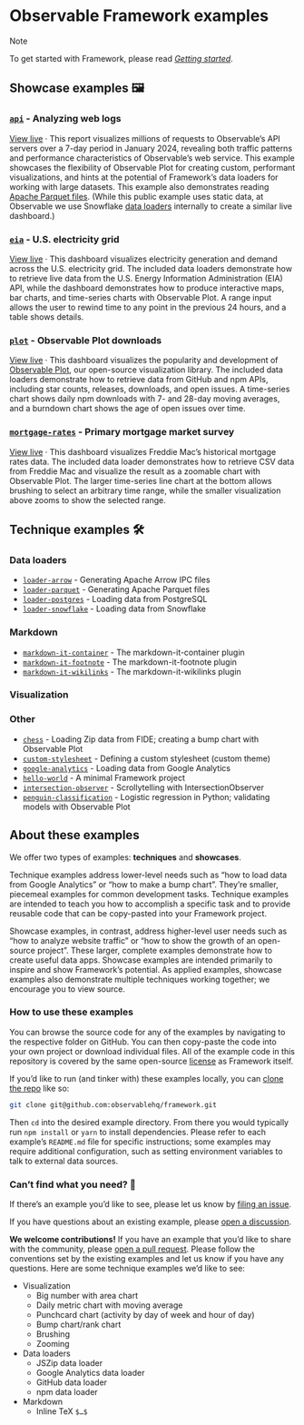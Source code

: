 # Observable Framework examples

> [!NOTE]
> To get started with Framework, please read [_Getting started_](https://observablehq.com/framework/getting-started).

## Showcase examples 🖼️

### [`api`](./api) - Analyzing web logs

[View live](https://observablehq.observablehq.cloud/framework-example-api/) · This report visualizes millions of requests to Observable’s API servers over a 7-day period in January 2024, revealing both traffic patterns and performance characteristics of Observable’s web service. This example showcases the flexibility of Observable Plot for creating custom, performant visualizations, and hints at the potential of Framework’s data loaders for working with large datasets. This example also demonstrates reading [Apache Parquet files](https://observablehq.com/framework/lib/arrow). (While this public example uses static data, at Observable we use Snowflake [data loaders](https://observablehq.com/framework/loaders) internally to create a similar live dashboard.)

### [`eia`](./eia) - U.S. electricity grid

[View live](https://observablehq.observablehq.cloud/framework-example-eia/) · This dashboard visualizes electricity generation and demand across the U.S. electricity grid. The included data loaders demonstrate how to retrieve live data from the U.S. Energy Information Administration (EIA) API, while the dashboard demonstrates how to produce interactive maps, bar charts, and time-series charts with Observable Plot. A range input allows the user to rewind time to any point in the previous 24 hours, and a table shows details.

### [`plot`](./plot) - Observable Plot downloads

[View live](https://observablehq.observablehq.cloud/framework-example-plot/) · This dashboard visualizes the popularity and development of [Observable Plot](https://github.com/observablehq/plot), our open-source visualization library. The included data loaders demonstrate how to retrieve data from GitHub and npm APIs, including star counts, releases, downloads, and open issues. A time-series chart shows daily npm downloads with 7- and 28-day moving averages, and a burndown chart shows the age of open issues over time.

### [`mortgage-rates`](./mortgage-rates) - Primary mortgage market survey

[View live](https://observablehq.observablehq.cloud/framework-example-mortgage-rates/) · This dashboard visualizes Freddie Mac’s historical mortgage rates data. The included data loader demonstrates how to retrieve CSV data from Freddie Mac and visualize the result as a zoomable chart with Observable Plot. The larger time-series line chart at the bottom allows brushing to select an arbitrary time range, while the smaller visualization above zooms to show the selected range.

## Technique examples 🛠️

### Data loaders

* [`loader-arrow`](./loader-arrow) - Generating Apache Arrow IPC files
* [`loader-parquet`](./loader-parquet) - Generating Apache Parquet files
* [`loader-postgres`](./loader-postgres) - Loading data from PostgreSQL
* [`loader-snowflake`](./loader-snowflake) - Loading data from Snowflake

### Markdown

* [`markdown-it-container`](./markdown-it-container) - The markdown-it-container plugin
* [`markdown-it-footnote`](./markdown-it-footnote) - The markdown-it-footnote plugin
* [`markdown-it-wikilinks`](./markdown-it-wikilinks) - The markdown-it-wikilinks plugin

### Visualization

### Other

* [`chess`](./chess) - Loading Zip data from FIDE; creating a bump chart with Observable Plot
* [`custom-stylesheet`](./custom-stylesheet) - Defining a custom stylesheet (custom theme)
* [`google-analytics`](./google-analytics) - Loading data from Google Analytics
* [`hello-world`](./hello-world) - A minimal Framework project
* [`intersection-observer`](./intersection-observer) - Scrollytelling with IntersectionObserver
* [`penguin-classification`](./penguin-classification) - Logistic regression in Python; validating models with Observable Plot

## About these examples

We offer two types of examples: **techniques** and **showcases**.

Technique examples address lower-level needs such as “how to load data from Google Analytics” or “how to make a bump chart”. They’re smaller, piecemeal examples for common development tasks. Technique examples are intended to teach you how to accomplish a specific task and to provide reusable code that can be copy-pasted into your Framework project.

Showcase examples, in contrast, address higher-level user needs such as “how to analyze website traffic” or “how to show the growth of an open-source project”. These larger, complete examples demonstrate how to create useful data apps. Showcase examples are intended primarily to inspire and show Framework’s potential. As applied examples, showcase examples also demonstrate multiple techniques working together; we encourage you to view source.

### How to use these examples

You can browse the source code for any of the examples by navigating to the respective folder on GitHub. You can then copy-paste the code into your own project or download individual files. All of the example code in this repository is covered by the same open-source [license](../LICENSE) as Framework itself.

If you’d like to run (and tinker with) these examples locally, you can [clone the repo](https://docs.github.com/en/repositories/creating-and-managing-repositories/cloning-a-repository) like so:

```sh
git clone git@github.com:observablehq/framework.git
```

Then `cd` into the desired example directory. From there you would typically run `npm install` or `yarn` to install dependencies. Please refer to each example’s `README.md` file for specific instructions; some examples may require additional configuration, such as setting environment variables to talk to external data sources.

### Can’t find what you need? 🧐

If there’s an example you’d like to see, please let us know by [filing an issue](https://github.com/observablehq/framework/issues).

If you have questions about an existing example, please [open a discussion](https://github.com/observablehq/framework/discussions).

**We welcome contributions!** If you have an example that you’d like to share with the community, please [open a pull request](https://docs.github.com/en/pull-requests). Please follow the conventions set by the existing examples and let us know if you have any questions. Here are some technique examples we’d like to see:

* Visualization
  * Big number with area chart
  * Daily metric chart with moving average
  * Punchcard chart (activity by day of week and hour of day)
  * Bump chart/rank chart
  * Brushing
  * Zooming
* Data loaders
  * JSZip data loader
  * Google Analytics data loader
  * GitHub data loader
  * npm data loader
* Markdown
  * Inline TeX `$…$`
